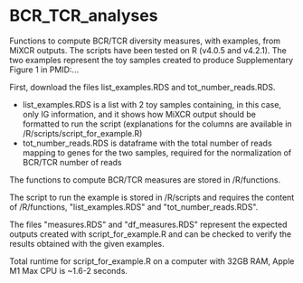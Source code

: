 # BCR_TCR_analyses
Functions to compute BCR/TCR diversity measures, with examples, from MiXCR outputs. 
The scripts have been tested on R (v4.0.5 and v4.2.1).
The two examples represent the toy samples created to produce Supplementary Figure 1 in PMID:...

First, download the files list_examples.RDS and tot_number_reads.RDS.
- list_examples.RDS is a list with 2 toy samples containing, in this case, only IG information, and it shows how MiXCR output should be formatted to run the script (explanations for the columns are available in /R/scripts/script_for_example.R)
- tot_number_reads.RDS is dataframe with the total number of reads mapping to genes for the two samples, required for the normalization of BCR/TCR number of reads


The functions to compute BCR/TCR measures are stored in /R/functions.

The script to run the example is stored in /R/scripts and requires the content of /R/functions, "list_examples.RDS" and "tot_number_reads.RDS".

The files "measures.RDS" and "df_measures.RDS" represent the expected outputs created with script_for_example.R and can be checked to verify the results obtained with the given examples.


Total runtime for script_for_example.R on a computer with 32GB RAM, Apple M1 Max CPU is ~1.6-2 seconds.
